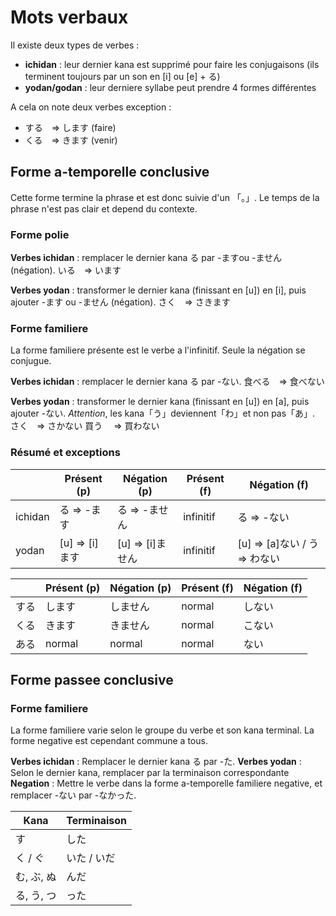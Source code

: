 <!-- TITLE: Mots Verbaux -->
<!-- SUBTITLE: Equivalents des verbes -->

# Mots verbaux
Il existe deux types de verbes :
- **ichidan** : leur dernier kana est supprimé pour faire les conjugaisons (ils terminent toujours par un son en [i] ou [e] + る)
- **yodan/godan** : leur derniere syllabe peut prendre 4 formes différentes

A cela on note deux verbes exception :
- する　=> します (faire)
- くる　=> きます (venir)

## Forme a-temporelle conclusive
Cette forme termine la phrase et est donc suivie d'un 「。」.
Le temps de la phrase n'est pas clair et depend du contexte.

### Forme polie
**Verbes ichidan** : remplacer le dernier kana る par -ますou -ません (négation).
いる　=> います

**Verbes yodan** : transformer le dernier kana (finissant en [u]) en [i], puis ajouter -ます ou -ません (négation).
さく　=> さきます

### Forme familiere
La forme familiere présente est le verbe a l'infinitif. Seule la négation se conjugue.

**Verbes ichidan** : remplacer le dernier kana る par -ない.
食べる　=> 食べない

**Verbes yodan** : transformer le dernier kana (finissant en [u]) en [a], puis ajouter -ない.
*Attention*, les kana「う」deviennent「わ」et non pas「あ」.
さく　=> さかない
買う 　=> 買わない

### Résumé et exceptions

|         	| Présent (p)    	| Négation (p)     	| Présent (f) 	| Négation (f)                	|
|---------	|----------------	|------------------	|-------------	|-----------------------------	|
| ichidan 	| る => -ます    	| る => -ません    	| infinitif   	| る => -ない                 	|
| yodan   	| [u] => [i]ます 	| [u] => [i]ません 	| infinitif   	| [u] => [a]ない / う => わない 	|

|      | Présent (p) | Négation (p) | Présent (f) | Négation (f) |
|------|-------------|--------------|-------------|--------------|
| する | します      | しません     | normal      | しない       |
| くる | きます      | きません     | normal      | こない       |
| ある | normal      | normal       | normal      | ない         |


## Forme passee conclusive

### Forme familiere
La forme familiere varie selon le groupe du verbe et son kana terminal. 
La forme negative est cependant commune a tous.

**Verbes ichidan** : Remplacer le dernier kana る par -た.
**Verbes yodan** : Selon le dernier kana, remplacer par la terminaison correspondante
**Negation** : Mettre le verbe dans la forme a-temporelle familiere negative, et remplacer -ない par -なかった.

| Kana       	| Terminaison 	|
|------------	|-------------	|
| す         	| した        	|
| く / ぐ    	| いた / いだ 	|
| む, ぶ, ぬ 	| んだ        	|
| る, う, つ 	| った        	|


